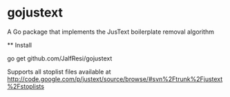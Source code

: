 gojustext
=========

A Go package that implements the JusText boilerplate removal algorithm

** Install

  go get github.com/JalfResi/gojustext

Supports all stoplist files available at http://code.google.com/p/justext/source/browse/#svn%2Ftrunk%2Fjustext%2Fstoplists

